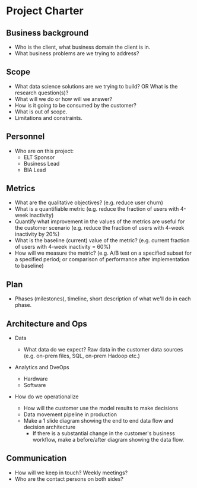# Project Charter

## Business background

* Who is the client, what business domain the client is in.
* What business problems are we trying to address?

## Scope
* What data science solutions are we trying to build? OR What is the research question(s)?
* What will we do or how will we answer?
* How is it going to be consumed by the customer?
* What is out of scope.
* Limitations and constraints.

## Personnel
* Who are on this project:
	* ELT Sponsor
	* Business Lead
	* BIA Lead
	
## Metrics
* What are the qualitative objectives? (e.g. reduce user churn)
* What is a quantifiable metric  (e.g. reduce the fraction of users with 4-week inactivity)
* Quantify what improvement in the values of the metrics are useful for the customer scenario (e.g. reduce the  fraction of users with 4-week inactivity by 20%) 
* What is the baseline (current) value of the metric? (e.g. current fraction of users with 4-week inactivity = 60%)
* How will we measure the metric? (e.g. A/B test on a specified subset for a specified period; or comparison of performance after implementation to baseline)

## Plan
* Phases (milestones), timeline, short description of what we'll do in each phase.

## Architecture and Ops
* Data
  * What data do we expect? Raw data in the customer data sources (e.g. on-prem files, SQL, on-prem Hadoop etc.)

* Analytics and DveOps
  * Hardware
  * Software

* How do we operationalize
  * How will the customer use the model results to make decisions
  * Data movement pipeline in production
  * Make a 1 slide diagram showing the end to end data flow and decision architecture
    * If there is a substantial change in the customer's business workflow, make a before/after diagram showing the data flow.

## Communication
* How will we keep in touch? Weekly meetings?
* Who are the contact persons on both sides?
